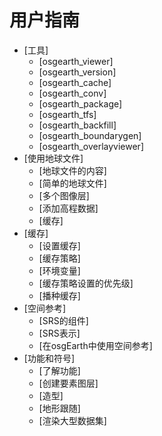 # 用户指南
* [工具]
  * [osgearth_viewer]
  * [osgearth_version]
  * [osgearth_cache]
  * [osgearth_conv]
  * [osgearth_package]
  * [osgearth_tfs]
  * [osgearth_backfill]
  * [osgearth_boundarygen]
  * [osgearth_overlayviewer]
* [使用地球文件]
  * [地球文件的内容]
  * [简单的地球文件]
  * [多个图像层]
  * [添加高程数据]
  * [缓存]
* [缓存]
  * [设置缓存]
  * [缓存策略]
  * [环境变量]
  * [缓存策略设置的优先级]
  * [播种缓存]
* [空间参考]
  * [SRS的组件]
  * [SRS表示]
  * [在osgEarth中使用空间参考]
* [功能和符号]
  * [了解功能]
  * [创建要素图层]
  * [造型]
  * [地形跟随]
  * [渲染大型数据集]
